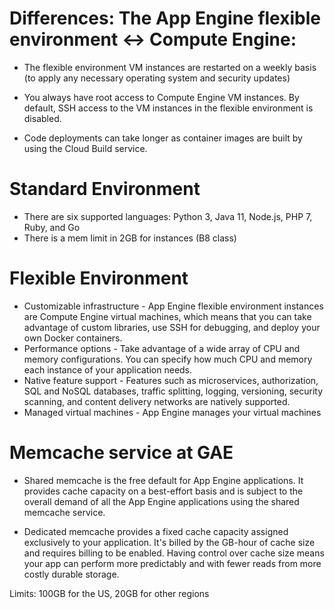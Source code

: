 
# Differences: The App Engine flexible environment <-> Compute Engine:

- The flexible environment VM instances are restarted on a weekly basis (to apply any necessary operating system and security updates)

- You always have root access to Compute Engine VM instances. By default, SSH access to the VM instances in the flexible environment is disabled.

- Code deployments can take longer as container images are built by using the Cloud Build service.

# Standard Environment

- There are six supported languages: Python 3, Java 11, Node.js, PHP 7, Ruby, and Go
- There is a mem limit in 2GB for instances (B8 class)

# Flexible Environment

- Customizable infrastructure - App Engine flexible environment instances are Compute Engine virtual machines, which means that you can take advantage of custom libraries, use SSH for debugging, and deploy your own Docker containers.
- Performance options - Take advantage of a wide array of CPU and memory configurations. You can specify how much CPU and memory each instance of your application needs.
- Native feature support - Features such as microservices, authorization, SQL and NoSQL databases, traffic splitting, logging, versioning, security scanning, and content delivery networks are natively supported.
- Managed virtual machines - App Engine manages your virtual machines


# Memcache service at GAE

- Shared memcache is the free default for App Engine applications. It provides cache capacity on a best-effort basis and is subject to the overall demand of all the App Engine applications using the shared memcache service.

- Dedicated memcache provides a fixed cache capacity assigned exclusively to your application. It's billed by the GB-hour of cache size and requires billing to be enabled. Having control over cache size means your app can perform more predictably and with fewer reads from more costly durable storage.

Limits: 100GB for the US, 20GB for other regions
